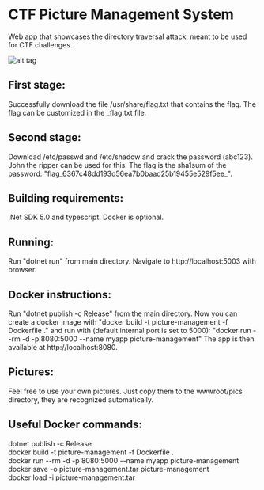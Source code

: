 # CTF Picture Management System  
Web app that showcases the directory traversal attack, meant to be used for CTF
challenges.

![alt tag](https://repository-images.githubusercontent.com/351836336/20f54700-a362-11eb-967e-7d5f7cce93d0)

## First stage:
Successfully download the file /usr/share/flag.txt that contains the flag.
The flag can be customized in the _flag.txt file.
## Second stage:
Download /etc/passwd and /etc/shadow and crack the password (abc123).
John the ripper can be used for this. The flag is the sha1sum of the
password: "flag_6367c48dd193d56ea7b0baad25b19455e529f5ee_".

## Building requirements:  
.Net SDK 5.0 and typescript. Docker is optional.

## Running:  
Run "dotnet run" from main directory. 
Navigate to http://localhost:5003 with browser.

## Docker instructions:  
Run "dotnet publish -c Release" from the main directory.
Now you can create a docker image with
"docker build -t picture-management -f Dockerfile ."
and run with (default internal port is set to 5000):
"docker run --rm -d -p 8080:5000 --name myapp picture-management"
The app is then available at http://localhost:8080.

## Pictures:  
Feel free to use your own pictures.
Just copy them to the wwwroot/pics directory, they are recognized
automatically. 

## Useful Docker commands:  
dotnet publish -c Release  
docker build -t picture-management -f Dockerfile .  
docker run --rm -d -p 8080:5000 --name myapp picture-management  
docker save -o picture-management.tar picture-management  
docker load -i picture-management.tar  


